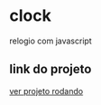 # clock
 relogio com javascript

## link do projeto

<a href="https://wesleydmoraesdsantos.github.io/clock/" target="_blank"> ver projeto rodando </a>